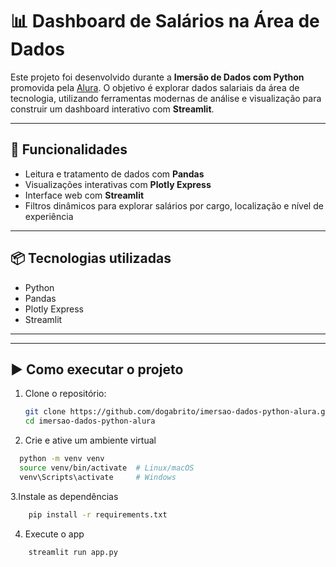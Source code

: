 # 📊 Dashboard de Salários na Área de Dados

Este projeto foi desenvolvido durante a **Imersão de Dados com Python** promovida pela [Alura](https://www.alura.com.br/). O objetivo é explorar dados salariais da área de tecnologia, utilizando ferramentas modernas de análise e visualização para construir um dashboard interativo com **Streamlit**.

---

## 🚀 Funcionalidades

- Leitura e tratamento de dados com **Pandas**
- Visualizações interativas com **Plotly Express**
- Interface web com **Streamlit**
- Filtros dinâmicos para explorar salários por cargo, localização e nível de experiência

---

## 📦 Tecnologias utilizadas

- Python
- Pandas
- Plotly Express
- Streamlit

---

---

## ▶️ Como executar o projeto

1. Clone o repositório:
   ```bash
   git clone https://github.com/dogabrito/imersao-dados-python-alura.git
   cd imersao-dados-python-alura

 2. Crie e ative um ambiente virtual
  ```bash
    python -m venv venv
    source venv/bin/activate  # Linux/macOS
    venv\Scripts\activate     # Windows
````
3.Instale as dependências
```bash
    pip install -r requirements.txt
```
4. Execute o app
```bash
    streamlit run app.py

